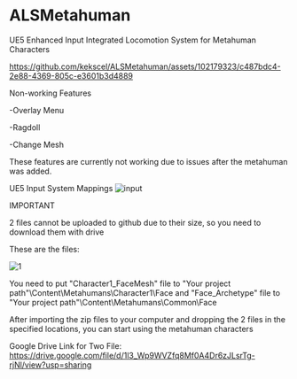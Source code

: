 # ALSMetahuman
UE5 Enhanced Input Integrated Locomotion System for Metahuman Characters

https://github.com/kekscel/ALSMetahuman/assets/102179323/c487bdc4-2e88-4369-805c-e3601b3d4889


Non-working Features

-Overlay Menu

-Ragdoll

-Change Mesh

These features are currently not working due to issues after the metahuman was added.

UE5 Input System Mappings
![input](https://github.com/kekscel/ALSMetahuman/assets/102179323/4b6e4aef-8f6d-42b2-858d-570861d85366)

IMPORTANT

2 files cannot be uploaded to github due to their size, so you need to download them with drive

These are the files:

![1](https://github.com/kekscel/ALSMetahuman/assets/102179323/b335e7de-be28-49b0-9be2-861833d2f928)


You need to put "Character1_FaceMesh" file to "Your project path"\Content\Metahumans\Character1\Face and
"Face_Archetype" file to "Your project path"\Content\Metahumans\Common\Face

After importing the zip files to your computer and dropping the 2 files in the specified locations, you can start using the metahuman characters

Google Drive Link for Two File:
https://drive.google.com/file/d/1l3_Wp9WVZfq8Mf0A4Dr6zJLsrTg-rjNl/view?usp=sharing
